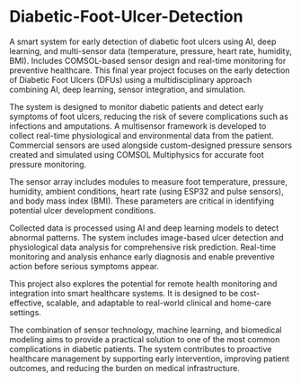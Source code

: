 # Diabetic-Foot-Ulcer-Detection
A smart system for early detection of diabetic foot ulcers using AI, deep learning, and multi-sensor data (temperature, pressure, heart rate, humidity, BMI). Includes COMSOL-based sensor design and real-time monitoring for preventive healthcare.
This final year project focuses on the early detection of Diabetic Foot Ulcers (DFUs) using a multidisciplinary approach combining AI, deep learning, sensor integration, and simulation.

The system is designed to monitor diabetic patients and detect early symptoms of foot ulcers, reducing the risk of severe complications such as infections and amputations. A multisensor framework is developed to collect real-time physiological and environmental data from the patient. Commercial sensors are used alongside custom-designed pressure sensors created and simulated using COMSOL Multiphysics for accurate foot pressure monitoring.

The sensor array includes modules to measure foot temperature, pressure, humidity, ambient conditions, heart rate (using ESP32 and pulse sensors), and body mass index (BMI). These parameters are critical in identifying potential ulcer development conditions.

Collected data is processed using AI and deep learning models to detect abnormal patterns. The system includes image-based ulcer detection and physiological data analysis for comprehensive risk prediction. Real-time monitoring and analysis enhance early diagnosis and enable preventive action before serious symptoms appear.

This project also explores the potential for remote health monitoring and integration into smart healthcare systems. It is designed to be cost-effective, scalable, and adaptable to real-world clinical and home-care settings.

The combination of sensor technology, machine learning, and biomedical modeling aims to provide a practical solution to one of the most common complications in diabetic patients. The system contributes to proactive healthcare management by supporting early intervention, improving patient outcomes, and reducing the burden on medical infrastructure.

